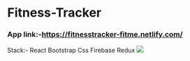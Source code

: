 # Fitness-Tracker
### App link:-https://fitnesstracker-fitme.netlify.com/

Stack:-
React
Bootstrap
Css
Firebase
Redux
![](https://i.imgur.com/lA7qXeO.png)
